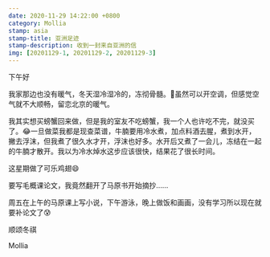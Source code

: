 ```yaml
---
date: 2020-11-29 14:22:00 +0800
category: Mollia
stamp: asia
stamp-title: 亚洲足迹
stamp-description: 收到一封来自亚洲的信
img: [20201129-1, 20201129-2, 20201129-3]
---
```


下午好

我家那边也没有暖气，冬天湿冷湿冷的，冻彻骨髓。🥶虽然可以开空调，但感觉空气就不大顺畅，留恋北京的暖气。

我其实想买螃蟹回来做，但是我的室友不吃螃蟹，我一个人也许吃不完，就没买了。😂一旦做菜我都是现查菜谱，牛腩要用冷水煮，加点料酒去腥，煮到水开，撇去浮沫，但我煮了很久水才开，浮沫也好多。水开后又煮了一会儿，冻结在一起的牛腩才散开。我以为冷水焯水这步应该很快，结果花了很长时间。

这星期做了可乐鸡翅😄

要写毛概课论文，我竟然翻开了马原书开始摘抄……

周五在上午的马原课上写小说，下午游泳，晚上做饭和画画，没有学习所以现在就要补论文了😰

顺颂冬祺

Mollia